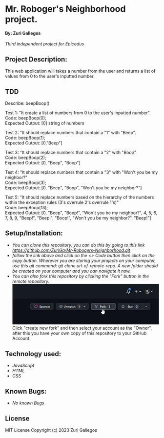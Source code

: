 # Mr. Roboger's Neighborhood project.
#### By: **Zuri Gallegos**
_*Third independent project for Epicodus*_

## Project Description: 
This web application will takes a number from the user and returns a list of values from 0 to the user's inputted number.

## TDD
Describe: beepBoop()

Test 1: "It create a list of numbers from 0 to the user's inputted number".\
Code: beepBoop(0);\
Expected Output: [0] string of numbers

Test 2: "It should replace numbers that contain a "1" with "Beep".\
Code: beepBoop(1);\
Expected Output: [0,"Beep"]

Test 3: "It should replace numbers that contain a "2" with "Boop"\
Code: beepBoop(2);\
Expected Output: [0, "Beep", "Boop"]

Test 4: "It should replace numbers that contain a "3" with "Won't you be my neighbor?"\
Code: beepBoop(3);\
Expected Output: [0, "Beep", "Boop", "Won't you be my neighbor?"]

Test 5: "It should replace numbers based on the hierarchy of the numbers within the exception rules (3's overrule 2's overrule 1's)"\
Code: beepBoop(13);\
Expected Output: [0, "Beep", "Boop!", "Won't you be my neighbor?", 4, 5, 6, 7, 8, 9, "Beep!", "Beep!", "Boop!", "Won't you be my neighbor?", "Beep!"]


## Setup/Installation:
* _You can clone this repository, you can do this by going to this link https://github.com/ZuriGa/Mr-Robogers-Neighborhood.git_
* _follow the link above and click on the <> Code button then click on the copy button. Wherever you are storing your projects on your computer, use this git command: git clone url-of-remote-repo. A new folder should be created on your computer and you can navigate it now._
* _You can also fork this repository by clicking the "Fork" button in the remote repository._ 
![My_Image](img/fork.jpng.png)\
Click "create new fork" and then select your account as the "Owner", after this you have your own copy of this repository to your GitHub Account. 

## Technology used:
* _JavaScript_
* _HTML_
* _CSS_


## Known Bugs:
* _No known Bugs_

## License 

MIT License 
Copyright (c) 2023 Zuri Gallegos